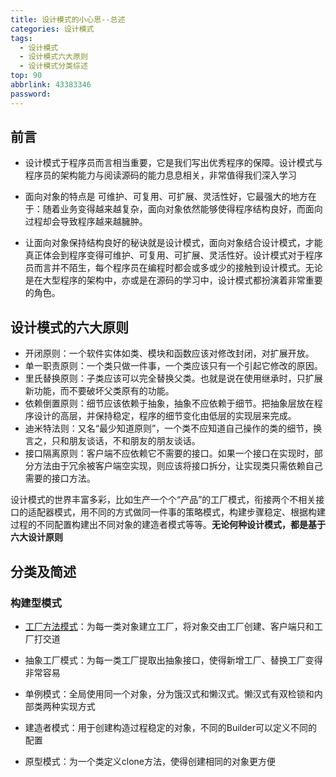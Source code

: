 ```yaml
---
title: 设计模式的小心思--总述
categories: 设计模式
tags:
  - 设计模式
  - 设计模式六大原则
  - 设计模式分类综述
top: 90
abbrlink: 43383346
password:
---
```


## 前言

- 设计模式于程序员而言相当重要，它是我们写出优秀程序的保障。设计模式与程序员的架构能力与阅读源码的能力息息相关，非常值得我们深入学习

<!--more-->

- 面向对象的特点是 可维护、可复用、可扩展、灵活性好，它最强大的地方在于：随着业务变得越来越复杂，面向对象依然能够使得程序结构良好，而面向过程却会导致程序越来越臃肿。

- 让面向对象保持结构良好的秘诀就是设计模式，面向对象结合设计模式，才能真正体会到程序变得可维护、可复用、可扩展、灵活性好。设计模式对于程序员而言并不陌生，每个程序员在编程时都会或多或少的接触到设计模式。无论是在大型程序的架构中，亦或是在源码的学习中，设计模式都扮演着非常重要的角色。


## 设计模式的六大原则

- 开闭原则：一个软件实体如类、模块和函数应该对修改封闭，对扩展开放。
- 单一职责原则：一个类只做一件事，一个类应该只有一个引起它修改的原因。
- 里氏替换原则：子类应该可以完全替换父类。也就是说在使用继承时，只扩展新功能，而不要破坏父类原有的功能。
- 依赖倒置原则：细节应该依赖于抽象，抽象不应依赖于细节。把抽象层放在程序设计的高层，并保持稳定，程序的细节变化由低层的实现层来完成。
- 迪米特法则：又名“最少知道原则”，一个类不应知道自己操作的类的细节，换言之，只和朋友谈话，不和朋友的朋友谈话。
- 接口隔离原则：客户端不应依赖它不需要的接口。如果一个接口在实现时，部分方法由于冗余被客户端空实现，则应该将接口拆分，让实现类只需依赖自己需要的接口方法。


设计模式的世界丰富多彩，比如生产一个个“产品”的工厂模式，衔接两个不相关接口的适配器模式，用不同的方式做同一件事的策略模式，构建步骤稳定、根据构建过程的不同配置构建出不同对象的建造者模式等等。**无论何种设计模式，都是基于六大设计原则**


## 分类及简述

### 构建型模式

-  [工厂方法模式](https://www.jwang.cloud/jwangcloud/655849358/)：为每一类对象建立工厂，将对象交由工厂创建、客户端只和工厂打交道

- 抽象工厂模式：为每一类工厂提取出抽象接口，使得新增工厂、替换工厂变得非常容易
- 单例模式：全局使用同一个对象，分为饿汉式和懒汉式。懒汉式有双检锁和内部类两种实现方式
- 建造者模式：用于创建构造过程稳定的对象，不同的Builder可以定义不同的配置
- 原型模式：为一个类定义clone方法，使得创建相同的对象更方便